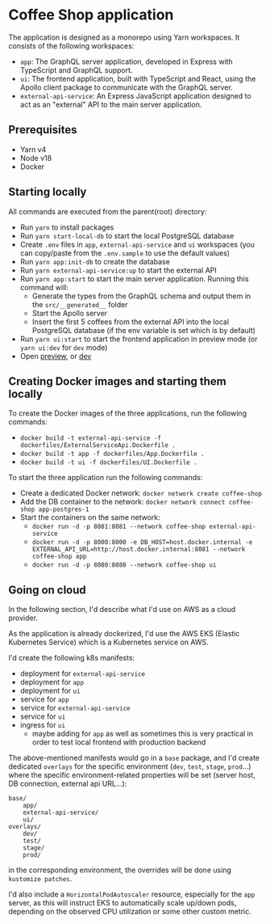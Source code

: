 # Coffee Shop application

The application is designed as a monorepo using Yarn workspaces. It consists of the following workspaces:

- `app`: The GraphQL server application, developed in Express with TypeScript and GraphQL support.
- `ui`: The frontend application, built with TypeScript and React, using the Apollo client package to communicate with the GraphQL server.
- `external-api-service`: An Express JavaScript application designed to act as an "external" API to the main server application.

## Prerequisites

- Yarn v4
- Node v18
- Docker

## Starting locally

All commands are executed from the parent(root) directory:

- Run `yarn` to install packages
- Run `yarn start-local-db` to start the local PostgreSQL database
- Create `.env` files in `app`, `external-api-service` and `ui` workspaces (you can copy/paste from the `.env.sample` to use the default values)
- Run `yarn app:init-db` to create the database
- Run `yarn external-api-service:up` to start the external API
- Run `yarn app:start` to start the main server application. Running this command will:
  - Generate the types from the GraphQL schema and output them in the `src/__generated__` folder
  - Start the Apollo server
  - Insert the first 5 coffees from the external API into the local PostgreSQL database (if the env variable is set which is by default)
- Run `yarn ui:start` to start the frontend application in preview mode (or `yarn ui:dev` for `dev` mode)
- Open [preview](http://localhost:4173/), or [dev](http://localhost:5174/)

## Creating Docker images and starting them locally

To create the Docker images of the three applications, run the following commands:

- `docker build -t external-api-service -f dockerfiles/ExternalServiceApi.Dockerfile .`
- `docker build -t app -f dockerfiles/App.Dockerfile .`
- `docker build -t ui -f dockerfiles/UI.Dockerfile .`

To start the three application run the following commands:

- Create a dedicated Docker network: `docker network create coffee-shop`
- Add the DB container to the network: `docker network connect coffee-shop app-postgres-1`
- Start the containers on the same network:
  - `docker run -d -p 8081:8081 --network coffee-shop external-api-service`
  - `docker run -d -p 8000:8000 -e DB_HOST=host.docker.internal -e EXTERNAL_API_URL=http://host.docker.internal:8081 --network coffee-shop app`
  - `docker run -d -p 8080:8080 --network coffee-shop ui`

## Going on cloud

In the following section, I'd describe what I'd use on AWS as a cloud provider.

As the application is already dockerized, I'd use the AWS EKS (Elastic Kubernetes Service) which is a Kubernetes service on AWS.

I'd create the following k8s manifests:

- deployment for `external-api-service`
- deployment for `app`
- deployment for `ui`
- service for `app`
- service for `external-api-service`
- service for `ui`
- ingress for `ui`
  - maybe adding for `app` as well as sometimes this is very practical in order to test local frontend with production backend

The above-mentioned manifests would go in a `base` package, and I'd create dedicated `overlays` for the specific environment (`dev`, `test`, `stage`, `prod`...) where the specific environment-related properties will be set (server host, DB connection, external api URL...):

```
base/
    app/
    external-api-service/
    ui/
overlays/
    dev/
    test/
    stage/
    prod/
```

in the corresponding environment, the overrides will be done using `kustomize patches`.

I'd also include a `HorizontalPodAutoscaler` resource, especially for the `app` server, as this will instruct EKS to automatically scale up/down pods, depending on the observed CPU utilization or some other custom metric.
